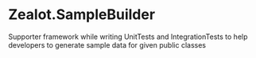 # Zealot.SampleBuilder
Supporter framework while writing UnitTests and IntegrationTests to help developers to generate sample data for given public classes
